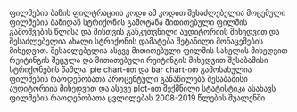 ფილმების ბაზის ფილტრაციის კოდი
ამ კოდით შესაძლებელია მოცემული ფილმების ბაზიდან სტრიქონის გამოტანა მითითებული ფილმის გამოშვების წლისა და მისთვის განკუთვნილი აუდიტორიის მიხედვით და შესაძლებელია ახალი სტრიქონის დამატება შეტანილი მონაცემების მიხედვით.
შესაძლებელია ასევე მითითებული ფილმის სახელის მიხედვით რეიტინგის შეცვლა და მითითებული რეიტინგის მიხედვით შესაბამისი სტრიქონების წაშლა.
pie chart-ით და bar chart-ით გამოსახულია ფილმების რაოდენობათა პროცენტული განაწილება შესაბამისი აუდიტორიის მიხედვით და ასევე plot-ით შექმნილი სტატისტიკა ასახავს ფილმების რაოდენობათა ცვლილებას 2008-2019 წლების შუალენში
